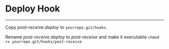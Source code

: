 # Deploy Hook 

---

Copy *post-receive.deploy* to `yourrepo.git/hooks`.

Rename *post-receive.deploy* to *post-receive* and make it executable `chmod +x yourrepo.git/hooks/post-receive`